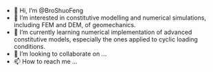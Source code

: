 - 👋 Hi, I’m @BroShuoFeng
- 👀 I’m interested in constitutive modelling and numerical simulations, including FEM and DEM, of geomechanics.
- 🌱 I’m currently learning numerical implementation of advanced constitutive models, especially the ones applied to cyclic loading conditions.
- 💞️ I’m looking to collaborate on ...
- 📫 How to reach me ...

<!---
BroShuoFeng/BroShuoFeng is a ✨ special ✨ repository because its `README.md` (this file) appears on your GitHub profile.
You can click the Preview link to take a look at your changes.
--->
